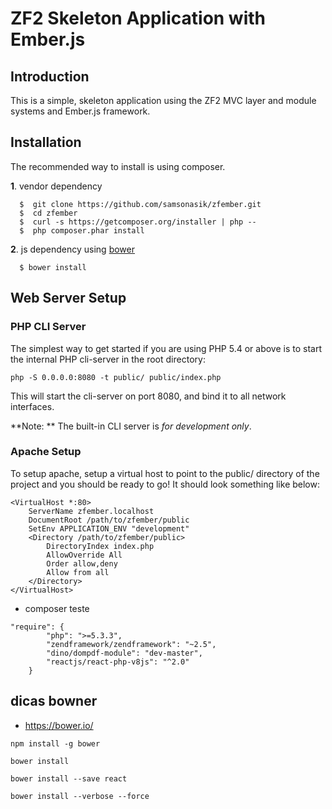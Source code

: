 ZF2 Skeleton Application with Ember.js
======================================

Introduction
------------
This is a simple, skeleton application using the ZF2 MVC layer and module
systems and Ember.js framework.

Installation
------------

The recommended way to  install is using composer.

**1**. vendor dependency
```shell
  $  git clone https://github.com/samsonasik/zfember.git
  $  cd zfember
  $  curl -s https://getcomposer.org/installer | php --
  $  php composer.phar install
```

**2**. js dependency using [bower](http://bower.io/)
```shell
  $ bower install
```

Web Server Setup
----------------

### PHP CLI Server

The simplest way to get started if you are using PHP 5.4 or above is to start the internal PHP cli-server in the root directory:

    php -S 0.0.0.0:8080 -t public/ public/index.php

This will start the cli-server on port 8080, and bind it to all network
interfaces.

**Note: ** The built-in CLI server is *for development only*.

### Apache Setup

To setup apache, setup a virtual host to point to the public/ directory of the
project and you should be ready to go! It should look something like below:

    <VirtualHost *:80>
        ServerName zfember.localhost
        DocumentRoot /path/to/zfember/public
        SetEnv APPLICATION_ENV "development"
        <Directory /path/to/zfember/public>
            DirectoryIndex index.php
            AllowOverride All
            Order allow,deny
            Allow from all
        </Directory>
    </VirtualHost>

- composer teste

```
"require": {
        "php": ">=5.3.3",
        "zendframework/zendframework": "~2.5",
        "dino/dompdf-module": "dev-master",
        "reactjs/react-php-v8js": "^2.0"
    }
```    

## dicas bowner

- https://bower.io/  
```
npm install -g bower

bower install

bower install --save react

bower install --verbose --force

```